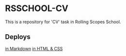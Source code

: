 # RSSCHOOL-CV

This is a repository for 'CV' task in Rolling Scopes School.

## Deploys

[in Markdown](https://xauroxs.github.io/rsschool-cv/cv)
[in HTML & CSS](https://xauroxs.github.io/rsschool-cv/)
